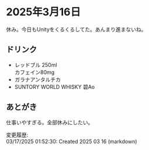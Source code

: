 # 2025年3月16日

休み。今日もUnityをくるくるしてた。あんまり進まないね。

## ドリンク

- レッドブル 250ml  
カフェイン80mg
- ガラナアンタルチカ
- SUNTORY WORLD WHISKY 碧Ao

## あとがき

仕事いやすぎる。全部休みにしたい。

変更履歴:  
03/17/2025 01:52:30: Created 2025 03 16 (markdown)  
